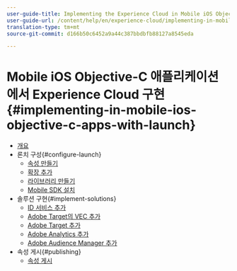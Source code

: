```yaml
---
user-guide-title: Implementing the Experience Cloud in Mobile iOS Objective-C Applications
user-guide-url: /content/help/en/experience-cloud/implementing-in-mobile-ios-objective-c-apps-with-launch/index.html
translation-type: tm+mt
source-git-commit: d166b50c6452a9a44c387bbdbfb88127a8545eda

---
```



# Mobile iOS Objective-C 애플리케이션에서 Experience Cloud 구현 {#implementing-in-mobile-ios-objective-c-apps-with-launch}

+ [개요](index.md)
+ 론치 구성{#configure-launch}
   + [속성 만들기](launch-create-a-property.md)
   + [확장 추가](launch-add-extensions.md)
   + [라이브러리 만들기](launch-create-a-library.md)
   + [Mobile SDK 설치](launch-install-the-mobile-sdk.md)
+ 솔루션 구현{#implement-solutions}
   + [ID 서비스 추가](id-service.md)
   + [Adobe Target의 VEC 추가](target-vec.md)
   + [Adobe Target 추가](target.md)
   + [Adobe Analytics 추가](analytics.md)
   + [Adobe Audience Manager 추가](audience-manager.md)
+ 속성 게시{#publishing}
   + [속성 게시](publish.md)
